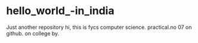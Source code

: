 # hello_world_-in_india
Just another repository
hi,
this is fycs computer science.
practical.no 07 on github.
on college
by.
